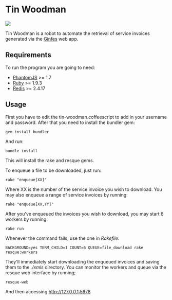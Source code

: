 # Tin Woodman

![](http://upload.wikimedia.org/wikipedia/commons/thumb/f/f9/Tin_Woodman.png/200px-Tin_Woodman.png)

Tin Woodman is a robot to automate the retrieval of service invoices generated via the [Ginfes](http://jundiai.ginfes.com.br) web app.

## Requirements

To run the program you are going to need:
- [PhantomJS](http://phantomjs.org) >= 1.7
- [Ruby](http://ruby-lang.org) >= 1.9.3
- [Redis](http://redis.io) >= 2.4.17

## Usage

First you have to edit the tin-woodman.coffeescript to add in your username and password.
After that you need to install the bundler gem:

```
gem install bundler
```

And run:

```
bundle install
```

This will install the rake and resque gems.

To enqueue a file to be downloaded, just run:

```
rake "enqueue[XX]"
```

Where XX is the number of the service invoice you wish to download.
You may also enqueue a range of service invoices by running:

```
rake "enqueue[XX,YY]"
```

After you've enqueued the invoices you wish to download, you may start 6
workers by running:

```
rake run
```
Whenever the command fails, use the one in *Rakefile*:

```
BACKGROUND=yes TERM_CHILD=1 COUNT=6 QUEUE=file_download rake resque:workers
```

They'll immediately start downloading the enqueued invoices and saving them to
the *./xmls* directory.
You can monitor the workers and queue via the resque web interface by running;

```
resque-web
```

And then accessing http://127.0.0.1:5678
